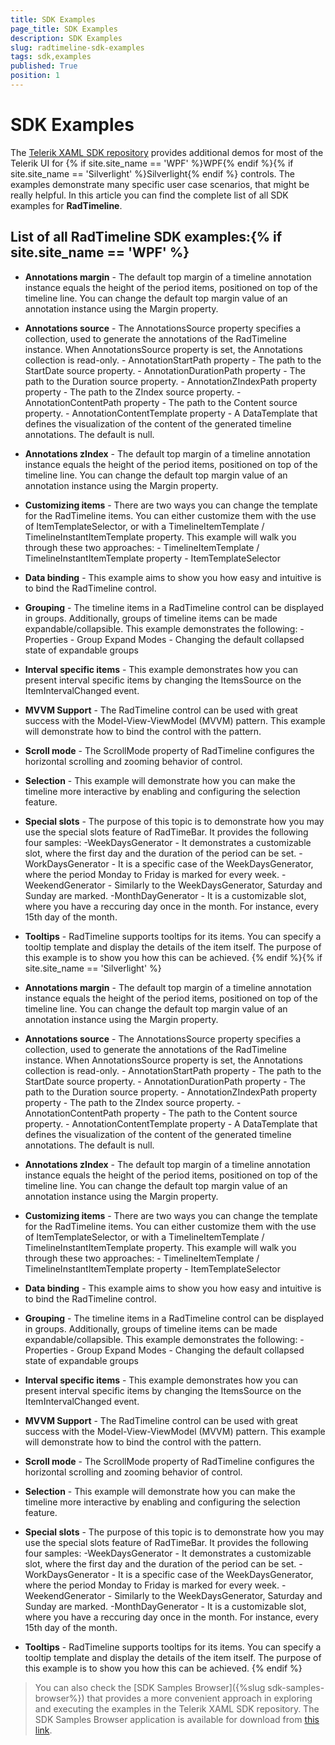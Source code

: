 ```yaml
---
title: SDK Examples
page_title: SDK Examples
description: SDK Examples
slug: radtimeline-sdk-examples
tags: sdk,examples
published: True
position: 1
---
```


# SDK Examples

The [Telerik XAML SDK repository](https://github.com/telerik/xaml-sdk/tree/master/) provides additional demos for most of the Telerik UI for {% if site.site_name == 'WPF' %}WPF{% endif %}{% if site.site_name == 'Silverlight' %}Silverlight{% endif %} controls. The examples demonstrate many specific user case scenarios, that might be really helpful. In this article you can find the complete list of all SDK examples for __RadTimeline__.

## List of all RadTimeline SDK examples:{% if site.site_name == 'WPF' %}

* __Annotations margin__ - The default top margin of a timeline annotation instance equals the height of the period items, positioned on top of the timeline line. You can change the default top margin value of an annotation instance using the Margin property.

* __Annotations source__ - The AnnotationsSource property specifies a collection, used to generate the annotations of the RadTimeline instance. When AnnotationsSource property is set, the Annotations collection is read-only.   - AnnotationStartPath property - The path to the StartDate source property.   - AnnotationDurationPath property - The path to the Duration source property.   - AnnotationZIndexPath property property - The path to the ZIndex source property.   - AnnotationContentPath property - The path to the Content source property.   - AnnotationContentTemplate property - A DataTemplate that defines the visualization of the content of the generated timeline annotations. The default is null. 

* __Annotations zIndex__ - The default top margin of a timeline annotation instance equals the height of the period items, positioned on top of the timeline line. You can change the default top margin value of an annotation instance using the Margin property.

* __Customizing items__ - There are two ways you can change the template for the RadTimeline items. You can either customize them with the use of ItemTemplateSelector, or with a TimelineItemTemplate / TimelineInstantItemTemplate property. This example will walk you through these two approaches:   - TimelineItemTemplate / TimelineInstantItemTemplate property   - ItemTemplateSelector

* __Data binding__ - This example aims to show you how easy and intuitive is to bind the RadTimeline control. 

* __Grouping__ - The timeline items in a RadTimeline control can be displayed in groups. Additionally, groups of timeline items can be made expandable/collapsible. This example demonstrates the following:   - Properties   - Group Expand Modes   - Changing the default collapsed state of expandable groups

* __Interval specific items__ - This example demonstrates how you can present interval specific items by changing the ItemsSource on the ItemIntervalChanged event.

* __MVVM Support__ - The RadTimeline control can be used with great success with the Model-View-ViewModel (MVVM) pattern. This example will demonstrate how to bind the control with the pattern. 

* __Scroll mode__ - The ScrollMode property of RadTimeline configures the horizontal scrolling and zooming behavior of control. 

* __Selection__ - This example will demonstrate how you can make the timeline more interactive by enabling and configuring the selection feature. 

* __Special slots__ - The purpose of this topic is to demonstrate how you may use the special slots feature of RadTimeBar. It provides the following four samples: 	 	-WeekDaysGenerator - It demonstrates a customizable slot, where the first day and the duration of the period can be set. 	-WorkDaysGenerator - It is a specific case of the WeekDaysGenerator, where the period Monday to Friday is marked for every week. 	-WeekendGenerator - Similarly to the WeekDaysGenerator, Saturday and Sunday are marked. 	-MonthDayGenerator - It is a customizable slot, where you have a reccuring day once in the month. For instance, every 15th day of the month.

* __Tooltips__ - RadTimeline supports tooltips for its items. You can specify a tooltip template and display the details of the item itself. The purpose of this example is to show you how this can be achieved. {% endif %}{% if site.site_name == 'Silverlight' %}

* __Annotations margin__ - The default top margin of a timeline annotation instance equals the height of the period items, positioned on top of the timeline line. You can change the default top margin value of an annotation instance using the Margin property.

* __Annotations source__ - The AnnotationsSource property specifies a collection, used to generate the annotations of the RadTimeline instance. When AnnotationsSource property is set, the Annotations collection is read-only.   - AnnotationStartPath property - The path to the StartDate source property.   - AnnotationDurationPath property - The path to the Duration source property.   - AnnotationZIndexPath property property - The path to the ZIndex source property.   - AnnotationContentPath property - The path to the Content source property.   - AnnotationContentTemplate property - A DataTemplate that defines the visualization of the content of the generated timeline annotations. The default is null. 

* __Annotations zIndex__ - The default top margin of a timeline annotation instance equals the height of the period items, positioned on top of the timeline line. You can change the default top margin value of an annotation instance using the Margin property.

* __Customizing items__ - There are two ways you can change the template for the RadTimeline items. You can either customize them with the use of ItemTemplateSelector, or with a TimelineItemTemplate / TimelineInstantItemTemplate property. This example will walk you through these two approaches:   - TimelineItemTemplate / TimelineInstantItemTemplate property   - ItemTemplateSelector

* __Data binding__ - This example aims to show you how easy and intuitive is to bind the RadTimeline control. 

* __Grouping__ - The timeline items in a RadTimeline control can be displayed in groups. Additionally, groups of timeline items can be made expandable/collapsible. This example demonstrates the following:   - Properties   - Group Expand Modes   - Changing the default collapsed state of expandable groups

* __Interval specific items__ - This example demonstrates how you can present interval specific items by changing the ItemsSource on the ItemIntervalChanged event.

* __MVVM Support__ - The RadTimeline control can be used with great success with the Model-View-ViewModel (MVVM) pattern. This example will demonstrate how to bind the control with the pattern. 

* __Scroll mode__ - The ScrollMode property of RadTimeline configures the horizontal scrolling and zooming behavior of control. 

* __Selection__ - This example will demonstrate how you can make the timeline more interactive by enabling and configuring the selection feature. 

* __Special slots__ - The purpose of this topic is to demonstrate how you may use the special slots feature of RadTimeBar. It provides the following four samples: 	 	-WeekDaysGenerator - It demonstrates a customizable slot, where the first day and the duration of the period can be set. 	-WorkDaysGenerator - It is a specific case of the WeekDaysGenerator, where the period Monday to Friday is marked for every week. 	-WeekendGenerator - Similarly to the WeekDaysGenerator, Saturday and Sunday are marked. 	-MonthDayGenerator - It is a customizable slot, where you have a reccuring day once in the month. For instance, every 15th day of the month.

* __Tooltips__ - RadTimeline supports tooltips for its items. You can specify a tooltip template and display the details of the item itself. The purpose of this example is to show you how this can be achieved. {% endif %}

>You can also check the [SDK Samples Browser]({%slug sdk-samples-browser%}) that provides a more convenient approach in exploring and executing the examples in the Telerik XAML SDK repository. The SDK Samples Browser application is available for download from [this link](http://demos.telerik.com/xaml-sdkbrowser/).